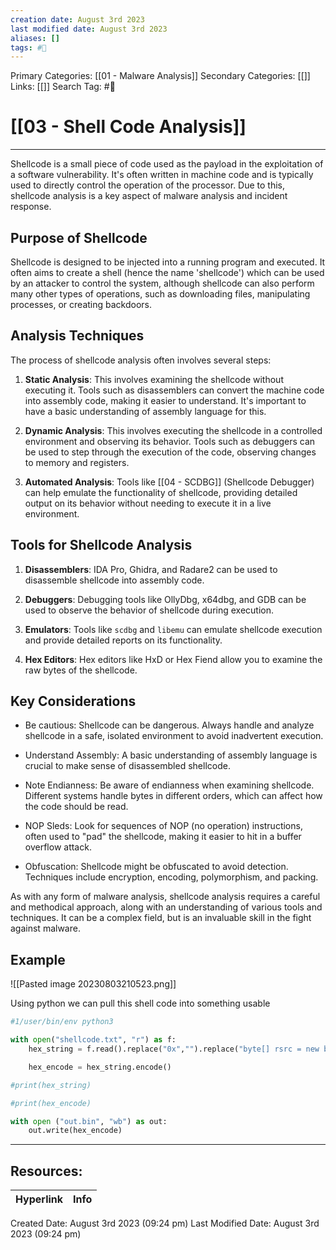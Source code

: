 ```yaml
---
creation date: August 3rd 2023
last modified date: August 3rd 2023
aliases: []
tags: #📖
---
```


Primary Categories: [[01 - Malware Analysis]] 
Secondary Categories: [[]] 
Links: [[]] 
Search Tag: #📖  

# [[03 - Shell Code Analysis]]  
___

Shellcode is a small piece of code used as the payload in the exploitation of a software vulnerability. It's often written in machine code and is typically used to directly control the operation of the processor. Due to this, shellcode analysis is a key aspect of malware analysis and incident response.

## Purpose of Shellcode

Shellcode is designed to be injected into a running program and executed. It often aims to create a shell (hence the name 'shellcode') which can be used by an attacker to control the system, although shellcode can also perform many other types of operations, such as downloading files, manipulating processes, or creating backdoors.

## Analysis Techniques

The process of shellcode analysis often involves several steps:

1. **Static Analysis**: This involves examining the shellcode without executing it. Tools such as disassemblers can convert the machine code into assembly code, making it easier to understand. It's important to have a basic understanding of assembly language for this.

2. **Dynamic Analysis**: This involves executing the shellcode in a controlled environment and observing its behavior. Tools such as debuggers can be used to step through the execution of the code, observing changes to memory and registers.

3. **Automated Analysis**: Tools like [[04 - SCDBG]] (Shellcode Debugger) can help emulate the functionality of shellcode, providing detailed output on its behavior without needing to execute it in a live environment.

## Tools for Shellcode Analysis

1. **Disassemblers**: IDA Pro, Ghidra, and Radare2 can be used to disassemble shellcode into assembly code.

2. **Debuggers**: Debugging tools like OllyDbg, x64dbg, and GDB can be used to observe the behavior of shellcode during execution.

3. **Emulators**: Tools like `scdbg` and `libemu` can emulate shellcode execution and provide detailed reports on its functionality.

4. **Hex Editors**: Hex editors like HxD or Hex Fiend allow you to examine the raw bytes of the shellcode.

## Key Considerations

- Be cautious: Shellcode can be dangerous. Always handle and analyze shellcode in a safe, isolated environment to avoid inadvertent execution.

- Understand Assembly: A basic understanding of assembly language is crucial to make sense of disassembled shellcode.

- Note Endianness: Be aware of endianness when examining shellcode. Different systems handle bytes in different orders, which can affect how the code should be read.

- NOP Sleds: Look for sequences of NOP (no operation) instructions, often used to "pad" the shellcode, making it easier to hit in a buffer overflow attack.

- Obfuscation: Shellcode might be obfuscated to avoid detection. Techniques include encryption, encoding, polymorphism, and packing.

As with any form of malware analysis, shellcode analysis requires a careful and methodical approach, along with an understanding of various tools and techniques. It can be a complex field, but is an invaluable skill in the fight against malware.





## Example

![[Pasted image 20230803210523.png]]

Using python we can pull this shell code into something usable
```python
#1/user/bin/env python3

with open("shellcode.txt", "r") as f:
	hex_string = f.read().replace("0x","").replace("byte[] rsrc = new byte[464] {","").replace("};","").replace(",","")

	hex_encode = hex_string.encode()

#print(hex_string)

#print(hex_encode)

with open ("out.bin", "wb") as out:
	out.write(hex_encode)
```



___

## Resources:

| Hyperlink | Info |
| --------- | ---- |


Created Date: August 3rd 2023 (09:24 pm) 
Last Modified Date: August 3rd 2023 (09:24 pm)
